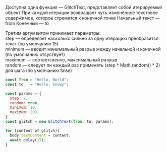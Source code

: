 Доступна одна функция — GlitchText, представляет собой итерируемый объект
При каждой итерации возвращает чуть изменённое текстовое содержимое, которое стремится к конечной точке
Начальный текст — from
Конечный — to

Третим аргументом принимает параметры:  
step — определяет насколько сильно за одну итерацию преобразится текст (по умолчанию 15)  
minimum — вводит минимальный разрыв между начальной и конечной (по умолчанию отсуствует)  
maximum — соответсвенно, максимальный разрыв  
random — следует ли каждый раз применять (step * Math.random() * 2) для шага (по умолчанию false)  
```js
const from = "Hello, World";
const to   = "Hello, Snowy";

const params = {
  step: 2,
  random: true,
  minimum: 10,
  maximum: 200
}
const glitch = new GlitchText(from, to, params);

for (content of glitch){
  body.textContent = content;
  await delay(15);
}
```
